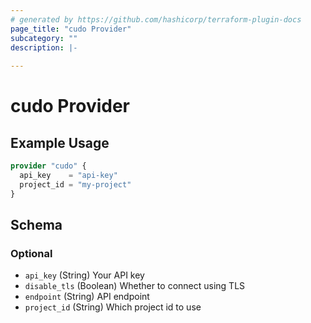 ```yaml
---
# generated by https://github.com/hashicorp/terraform-plugin-docs
page_title: "cudo Provider"
subcategory: ""
description: |-
  
---
```


# cudo Provider



## Example Usage

```terraform
provider "cudo" {
  api_key    = "api-key"
  project_id = "my-project"
}
```

<!-- schema generated by tfplugindocs -->
## Schema

### Optional

- `api_key` (String) Your API key
- `disable_tls` (Boolean) Whether to connect using TLS
- `endpoint` (String) API endpoint
- `project_id` (String) Which project id to use
